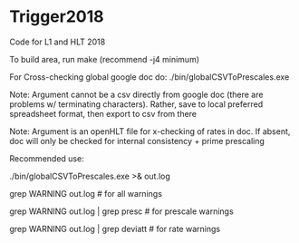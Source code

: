 # Trigger2018
Code for L1 and HLT 2018

To build area, run make (recommend -j4 minimum)

For Cross-checking global google doc do:
./bin/globalCSVToPrescales.exe <inputCSVOfGoogleDoc> <optionalInputOpenHLTForRateCheck>

Note: Argument <inputCSVOfGoogleDoc> cannot be a csv directly from google doc (there are problems w/ terminating characters). Rather, save to local preferred spreadsheet format, then export to csv from there

Note: Argument <optionalInputOpenHLTForRateCheck> is an openHLT file for x-checking of rates in doc. If absent, doc will only be checked for internal consistency + prime prescaling

Recommended use:

./bin/globalCSVToPrescales.exe <inputCSVOfGoogleDoc> <optionalInputOpenHLTForRateCheck> >& out.log

grep WARNING out.log  # for all warnings

grep WARNING out.log | grep presc # for prescale warnings

grep WARNING out.log | grep deviatt # for rate warnings
